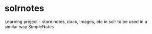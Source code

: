 # solrnotes
Learning project - store notes, docs, images, etc in solr to be used in a similar way SimpleNotes
